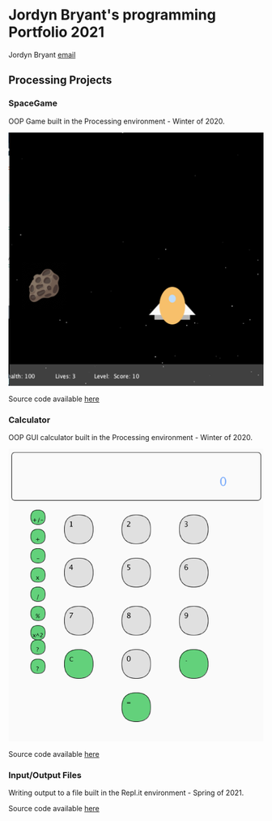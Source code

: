 # Jordyn Bryant's programming Portfolio 2021
Jordyn Bryant [email](mailto:jobryant328@gmail.com)

## Processing Projects

### SpaceGame
OOP Game built in the Processing environment - Winter of 2020.

![SpaceGame](https://github.com/jordynbryant328/programming-portfolio/blob/bcd561852a927327151eee78f60028bc9bae7409/images/SpaceGame.png)

Source code available [here](https://github.com/jordynbryant328/programming-portfolio/tree/gh-pages/src/SpaceGame_4)


### Calculator
OOP GUI calculator built in the Processing environment - Winter of 2020.

![Calculator](https://github.com/jordynbryant328/programming-portfolio/blob/gh-pages/images/Screen%20Shot%20Calculator.png)

Source code available [here](https://github.com/jordynbryant328/programming-portfolio/tree/gh-pages/src/Calculator)


### Input/Output Files
Writing output to a file built in the Repl.it environment - Spring of 2021.

Source code available [here](https://github.com/jordynbryant328/programming-portfolio/tree/gh-pages/src/InputOutput)
